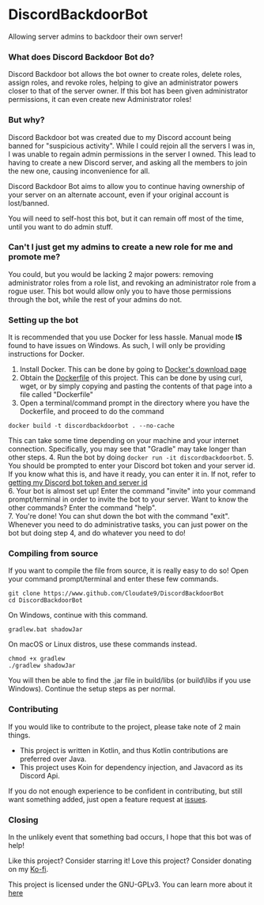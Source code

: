 # DiscordBackdoorBot
Allowing server admins to backdoor their own server!

### What does Discord Backdoor Bot do?
Discord Backdoor bot allows the bot owner to create roles, delete roles, assign roles, and revoke roles, helping to give an administrator powers closer to that of the server owner.
If this bot has been given administrator permissions, it can even create new Administrator roles!

### But why?
Discord Backdoor bot was created due to my Discord account being banned for "suspicious activity". While I could rejoin all the servers I was in, 
I was unable to regain admin permissions in the server I owned. This lead to having to create a new Discord server, and asking all the members to join the new one, causing
inconvenience for all. 

Discord Backdoor Bot aims to allow you to continue having ownership of your server on an alternate account, even if your original account is lost/banned.

You will need to self-host this bot, but it can remain off most of the time, until you want to do admin stuff.

### Can't I just get my admins to create a new role for me and promote me?
You could, but you would be lacking 2 major powers: removing administrator roles from a role list, and revoking an administrator role from a rogue user. 
This bot would allow only you to have those permissions through the bot, while the rest of your admins do not.

### Setting up the bot

It is recommended that you use Docker for less hassle. Manual mode **IS** found to have issues on Windows.
As such, I will only be providing instructions for Docker.

1. Install Docker. This can be done by going to [Docker's download page](https://docs.docker.com/get-docker/)
2. Obtain the [Dockerfile](https://raw.githubusercontent.com/Cloudate9/discordbackdoorbot/master/Dockerfile) of this project.
This can be done by using curl, wget, or by simply copying and pasting the contents of that page into a file called "Dockerfile"
3. Open a terminal/command prompt in the directory where you have the Dockerfile, and proceed to do the command 
``` 
docker build -t discordbackdoorbot . --no-cache
```
This can take some time depending on your machine and your internet connection. Specifically, you may see that "Gradle" may take longer than other steps.
4. Run the bot by doing `docker run -it discordbackdoorbot`.
5. You should be prompted to enter your Discord bot token and your server id. If you know what this is, and have it ready, you can enter it in. If not, refer to [getting my Discord bot token and server id](https://github.com/awesomemoder316/DiscordBackdoorBot/blob/master/docs/Discord-bot-token-and-server-id.md)  
6. Your bot is almost set up! Enter the command "invite" into your command prompt/terminal in order to invite the bot to your server. Want to know the other commands? Enter the command "help".  
7. You're done! You can shut down the bot with the command "exit". Whenever you need to do administrative tasks, you can just power on the bot but doing step 4, and do whatever you need to do!  

### Compiling from source
If you want to compile the file from source, it is really easy to do so! Open your command prompt/terminal and enter these few commands.

```
git clone https://www.github.com/Cloudate9/DiscordBackdoorBot
cd DiscordBackdoorBot
```

On Windows, continue with this command.
```
gradlew.bat shadowJar
```

On macOS or Linux distros, use these commands instead.
```
chmod +x gradlew
./gradlew shadowJar
```

You will then be able to find the .jar file in build/libs (or build\libs if you use Windows). Continue the setup steps as per normal.

### Contributing
If you would like to contribute to the project, please take note of 2 main things.
* This project is written in Kotlin, and thus Kotlin contributions are preferred over Java.
* This project uses Koin for dependency injection, and Javacord as its Discord Api. 

If you do not enough experience to be confident in contributing, but still want something added, just open a feature request at [issues](https://github.com/awesomemoder316/DiscordBackdoorBot/issues).

### Closing
In the unlikely event that something bad occurs, I hope that this bot was of help! 

Like this project? Consider starring it! 
Love this project? Consider donating on my [Ko-fi](https://ko-fi.com/cloudate9).

This project is licensed under the GNU-GPLv3. You can learn more about it [here](https://choosealicense.com/licenses/gpl-3.0/)
